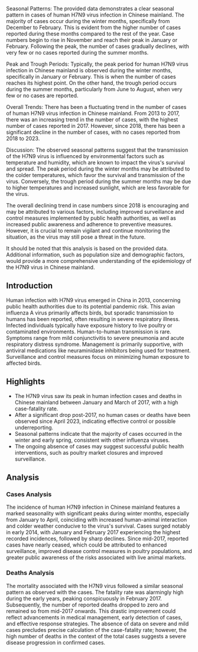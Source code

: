 Seasonal Patterns:
The provided data demonstrates a clear seasonal pattern in cases of human H7N9 virus infection in Chinese mainland. The majority of cases occur during the winter months, specifically from December to February. This is evident from the higher number of cases reported during these months compared to the rest of the year. Case numbers begin to rise in November and reach their peak in January or February. Following the peak, the number of cases gradually declines, with very few or no cases reported during the summer months.

Peak and Trough Periods:
Typically, the peak period for human H7N9 virus infection in Chinese mainland is observed during the winter months, specifically in January or February. This is when the number of cases reaches its highest point. On the other hand, the trough period occurs during the summer months, particularly from June to August, when very few or no cases are reported.

Overall Trends:
There has been a fluctuating trend in the number of cases of human H7N9 virus infection in Chinese mainland. From 2013 to 2017, there was an increasing trend in the number of cases, with the highest number of cases reported in 2017. However, since 2018, there has been a significant decline in the number of cases, with no cases reported from 2018 to 2023.

Discussion:
The observed seasonal patterns suggest that the transmission of the H7N9 virus is influenced by environmental factors such as temperature and humidity, which are known to impact the virus's survival and spread. The peak period during the winter months may be attributed to the colder temperatures, which favor the survival and transmission of the virus. Conversely, the trough period during the summer months may be due to higher temperatures and increased sunlight, which are less favorable for the virus.

The overall declining trend in case numbers since 2018 is encouraging and may be attributed to various factors, including improved surveillance and control measures implemented by public health authorities, as well as increased public awareness and adherence to preventive measures. However, it is crucial to remain vigilant and continue monitoring the situation, as the virus may still pose a threat in the future.

It should be noted that this analysis is based on the provided data. Additional information, such as population size and demographic factors, would provide a more comprehensive understanding of the epidemiology of the H7N9 virus in Chinese mainland.

## Introduction

Human infection with H7N9 virus emerged in China in 2013, concerning public health authorities due to its potential pandemic risk. This avian influenza A virus primarily affects birds, but sporadic transmission to humans has been reported, often resulting in severe respiratory illness. Infected individuals typically have exposure history to live poultry or contaminated environments. Human-to-human transmission is rare. Symptoms range from mild conjunctivitis to severe pneumonia and acute respiratory distress syndrome. Management is primarily supportive, with antiviral medications like neuraminidase inhibitors being used for treatment. Surveillance and control measures focus on minimizing human exposure to affected birds.

## Highlights

- The H7N9 virus saw its peak in human infection cases and deaths in Chinese mainland between January and March of 2017, with a high case-fatality rate. <br/>
- After a significant drop post-2017, no human cases or deaths have been observed since April 2023, indicating effective control or possible underreporting. <br/>
- Seasonal patterns indicate that the majority of cases occurred in the winter and early spring, consistent with other influenza viruses. <br/>
- The ongoing absence of cases may suggest successful public health interventions, such as poultry market closures and improved surveillance. <br/>

## Analysis

### Cases Analysis

The incidence of human H7N9 infection in Chinese mainland features a marked seasonality with significant peaks during winter months, especially from January to April, coinciding with increased human-animal interaction and colder weather conducive to the virus's survival. Cases surged notably in early 2014, with January and February 2017 experiencing the highest recorded incidences, followed by sharp declines. Since mid-2017, reported cases have nearly ceased, which could be attributed to enhanced surveillance, improved disease control measures in poultry populations, and greater public awareness of the risks associated with live animal markets.

### Deaths Analysis

The mortality associated with the H7N9 virus followed a similar seasonal pattern as observed with the cases. The fatality rate was alarmingly high during the early years, peaking conspicuously in February 2017. Subsequently, the number of reported deaths dropped to zero and remained so from mid-2017 onwards. This drastic improvement could reflect advancements in medical management, early detection of cases, and effective response strategies. The absence of data on severe and mild cases precludes precise calculation of the case-fatality rate; however, the high number of deaths in the context of the total cases suggests a severe disease progression in confirmed cases.
